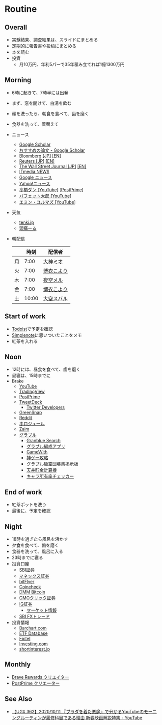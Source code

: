 # Routine
## Overall
- 実験結果、調査結果は、スライドにまとめる
- 定期的に報告書や投稿にまとめる
- 本を読む
- 投資
  * 月10万円、年利5パーで35年積み立てれば1億1300万円

## Morning
- 6時に起きて、7時半には出発
- まず、窓を開けて、白湯を飲む
- 顔を洗ったら、朝食を食べて、歯を磨く
- 食器を洗って、着替えて
- ニュース
  * [Google Scholar](https://scholar.google.com/?authuser=1)
  * [おすすめの論文 - Google Scholar](https://scholar.google.com/scholar?sciupd=1&authuser=1)
  * [Bloomberg [JP]](https://www.bloomberg.co.jp/) [[EN]](https://www.bloomberg.com/)
  * [Reuters [JP]](https://jp.reuters.com/) [[EN]](https://www.reuters.com/)
  * [The Wall Street Journal [JP]](https://jp.wsj.com/) [[EN]](https://www.wsj.com/)
  * [ITmedia NEWS](https://www.itmedia.co.jp/news/)
  * [Google ニュース](https://news.google.com/)
  * [Yahoo!ニュース](https://news.yahoo.co.jp/)
  * [高橋ダン [YouTube]](https://www.youtube.com/c/%E3%83%80%E3%83%B3%E9%AB%98%E6%A9%8BDanTakahashi/videos) [[PostPrime]](https://postprime.com/dantakahashi)
  * [バフェット太郎 [YouTube]](https://www.youtube.com/c/%E3%83%90%E3%83%95%E3%82%A7%E3%83%83%E3%83%88%E5%A4%AA%E9%83%8E%E3%81%AE%E6%8A%95%E8%B3%87%E3%83%81%E3%83%A3%E3%83%B3%E3%83%8D%E3%83%AB/videos)
  * [エミン・ユルマズ [YouTube]](https://www.youtube.com/channel/UClDM5GP-nYn5gBvDryZDW9w/videos)
- 天気
  * [tenki.jp](https://tenki.jp/)
  * [頭痛ーる](https://zutool.jp/)
- 朝配信

  |    | 時刻   | 配信者    |
  | -- | ----- | -------- |
  | 月 |  7:00 | [大神ミオ](https://www.youtube.com/channel/UCp-5t9SrOQwXMU7iIjQfARg)   |
  | 火 |  7:00 | [博衣こより](https://www.youtube.com/channel/UC6eWCld0KwmyHFbAqK3V-Rw)  |
  | 木 |  7:00 | [夜空メル](https://www.youtube.com/channel/UCD8HOxPs4Xvsm8H0ZxXGiBw)   |
  | 金 |  7:00 | [博衣こより](https://www.youtube.com/channel/UC6eWCld0KwmyHFbAqK3V-Rw)  |
  | 土 | 10:00 | [大空スバル](https://www.youtube.com/channel/UCvzGlP9oQwU--Y0r9id_jnA) |

## Start of work
- [Todoist](https://todoist.com/app/inbox)で予定を確認
- [Simplenote](https://app.simplenote.com/)に思いついたことをメモ
- 紅茶を入れる

## Noon
- 12時には、昼食を食べて、歯を磨く
- 昼寝は、15時までに
- Brake
  * [YouTube](https://www.youtube.com/)
  * [TradingView](https://jp.tradingview.com/chart/)
  * [PostPrime](https://postprime.com)
  * [TweetDeck](https://tweetdeck.twitter.com/)
    - [Twitter Developers](https://developer.twitter.com/en/apps/)
  * [GreenSnap](https://greensnap.jp/timeline)
  * [Reddit](https://www.reddit.com/)
  * [ホロジュール](https://schedule.hololive.tv/)
  * [Zaim](https://zaim.net/)
  * [グラブル](http://game.granbluefantasy.jp/#mypage)
    - [Granblue Search](https://gbs.eriri.net/)
    - [グラブル編成アプリ](http://share.gbf.life/)
    - [GameWith](https://xn--bck3aza1a2if6kra4ee0hf.gamewith.jp/)
    - [神ゲー攻略](https://kamigame.jp/%E3%82%B0%E3%83%A9%E3%83%96%E3%83%AB/index.html)
    - [グラブル騎空団募集掲示板](https://gbf-bbs.com/)
    - [天井貯金計算機](http://2shin.net/tokidoki/grbl/tenjo.html)
    - [キャラ所有率チェッカー](https://xn--bck3aza1a2if6kra4ee0hf.gamewith.jp/article/show/54257#sdtZsIMtXsKtnsItnTsIuCsI2BsZ2DsRN2SsKIQtnZsZRQtXsJ2QtfsQIb2f2RsmthsJtRFelsCCtPP2ctnse2hsZtbRsItWbsMtijsZJuBtahskCtCsOjatmUIsktWsn2itCuCtWjskuAtGHJmmaGYshtnl)

## End of work
- 紅茶ポットを洗う
- 最後に、予定を確認

## Night
- 18時を過ぎたら風呂を沸かす
- 夕食を食べて、歯を磨く
- 食器を洗って、風呂に入る
- 23時までに寝る
- 投資口座
  * [SBI証券](https://www.sbisec.co.jp/ETGate)
  * [マネックス証券](https://www.monex.co.jp/)
  * [bitFlyer](https://bitflyer.com/ja-jp/ex/Home)
  * [Coincheck](https://coincheck.com/ja/exchange) 
  * [DMM Bitcoin](https://bitcoin.dmm.com/)
  * [GMOクリック証券](https://www.click-sec.com/)
  * [IG証券](https://www.ig.com/jp)
    - [マーケット情報](https://www.ig.com/jp/ig-financial-markets)
  * [SBI FXトレード](https://www.sbifxt.co.jp)
- 投資情報
  * [Barchart\.com](https://www.barchart.com/)
  * [ETF Database](https://etfdb.com/)
  * [Fintel](https://fintel.io/)
  * [Investing\.com](https://jp.investing.com/)
  * [shortinterest\.jp](https://shortinterest.jp/)

## Monthly
* [Brave Rewards クリエイター](https://publishers.basicattentiontoken.org/publishers/home?locale=ja)
* [PostPrime クリエーター](https://postprime.com/dashboard)

## See Also
* [【UG# 362】2020/10/11 『プラダを着た悪魔』で分かるYouTubeのモーニングルーティンが履修科目である理由 新春映画解説特集 - YouTube](https://www.youtube.com/watch?v=l3nwZ4uUasE)
